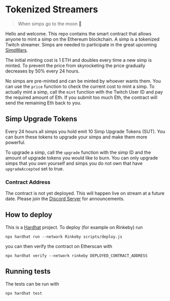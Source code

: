 # Tokenized Streamers

> When simps go to the moon 🚀

Hello and welcome. This repo contains the smart contract that allows anyone to mint a simp on the Ethereum blockchain. A simp is a tokenized Twitch streamer. Simps are needed to participate in the great upcoming [SimpWars](https://github.com/buhrmi/simpwars).

The initial minting cost is 1 ETH and doubles every time a new simp is minted. To prevent the price from skyrocketing the price gradually decreases by 50% every 24 hours.

No simps are pre-minted and can be minted by whoever wants them. You can use the `price` function to check the current cost to mint a simp. To actually mint a simp, call the `mint` function with the Twitch User ID and pay the required amount of Eth. If you submit too much Eth, the contract will send the remaining Eth back to you.

## Simp Upgrade Tokens

Every 24 hours all simps you hold emit 10 Simp Upgrade Tokens (SUT). You can burn these tokens to upgrade your simps and make them more powerful.

To upgrade a simp, call the `upgrade` function with the simp ID and the amount of upgrade tokens you would like to burn. You can only upgrade simps that you own yourself and simps you do not own that have `upgradeAccepted` set to true.

### Contract Address

The contract is not yet deployed. This will happen live on stream at a future date. Please join the [Discord Server](https://discord.gg/VH2haTs) for announcements.

## How to deploy

This is a [Hardhat](https://hardhat.org) project. To deploy (for example on Rinkeby) run 

```
npx hardhat run --network Rinkeby scripts/deploy.js
```

you can then verify the contract on Etherscan with

```
npx hardhat verify --network rinkeby DEPLOYED_CONTRACT_ADDRESS
```

## Running tests

The tests can be run with 

```
npx hardhat test
```
